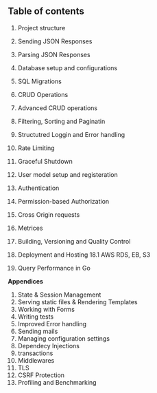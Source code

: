 ## Table of contents

1. Project structure
2. Sending JSON Responses
3. Parsing JSON Responses
4. Database setup and configurations
5. SQL Migrations
6. CRUD Operations
7. Advanced CRUD operations
8. Filtering, Sorting and Paginatin
9. Structutred Loggin and Error handling
10. Rate Limiting
11. Graceful Shutdown
12. User model setup and registeration
13. Authentication
14. Permission-based Authorization
15. Cross Origin requests
16. Metrices
17. Building, Versioning and Quality Control
18. Deployment and Hosting
    18.1 AWS RDS, EB, S3

19. Query Performance in Go

**Appendices**

1. State & Session Management
2. Serving static files & Rendering Templates
3. Working with Forms
4. Writing tests
5. Improved Error handling
6. Sending mails
7. Managing configuration settings
8. Dependecy Injections
9. transactions
10. Middlewares
11. TLS
12. CSRF Protection
143. Profiling and Benchmarking
